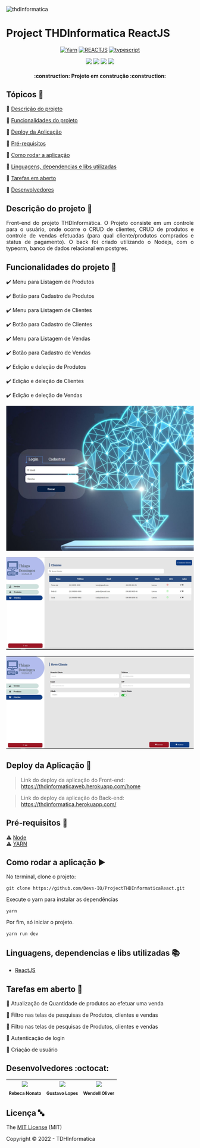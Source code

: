 ![thdInformatica](https://thdinformaticaweb.herokuapp.com/static/media/logo.35fb0c7ced4282de9535c9cf9b30dc5c.svg)

<h1>Project THDInformatica ReactJS</h1>

  <p align="center">
    <a href="https://yarnpkg.com/"><img alt="Yarn" src="https://github.com/yarnpkg/assets/blob/master/yarn-kitten-full.png?raw=true" width="80"></a>
    <a href="https://pt-br.reactjs.org/"><img alt="REACTJS" src="https://avatars.githubusercontent.com/u/9950313?s=200&v=4" width="80"></a>
    <a href="typescriptlang.org/"><img alt="typescript" src="https://www.datocms-assets.com/48401/1627663113-learn-typescript.png?fit=max&fm=webp&w=900" width="80"></a>
  </p>
  
  <p align="center">
    <img src="https://img.shields.io/static/v1?label=Heroku&message=deploy&color=blue&style=for-the-badge&logo=heroku"/>
    <img src="http://img.shields.io/static/v1?label=License&message=MIT&color=green&style=for-the-badge"/>
    <img src="http://img.shields.io/static/v1?label=TESTES&message=%3E100&color=GREEN&style=for-the-badge"/>
    <img src="http://img.shields.io/static/v1?label=STATUS&message=EM%20DESENVOLVIMENTO&color=RED&style=for-the-badge"/>
  </p>

<h4 align="center"> 
    :construction:  Projeto em construção  :construction:
</h4>

## Tópicos :triangular_flag_on_post:

:small_blue_diamond: [Descrição do projeto](#descrição-do-projeto-bookmark_tabs)

:small_blue_diamond: [Funcionalidades do projeto](#funcionalidades-do-projeto-hammer)

:small_blue_diamond: [Deploy da Aplicação](#deploy-da-aplicação-rocket)

:small_blue_diamond: [Pré-requisitos](#pré-requisitos-wrench)

:small_blue_diamond: [Como rodar a aplicação](#como-rodar-a-aplicação-arrow_forward)

:small_blue_diamond: [Linguagens, dependencias e libs utilizadas](#linguagens-dependencias-e-libs-utilizadas-books)

:small_blue_diamond: [Tarefas em aberto](#tarefas-em-aberto-pencil)

:small_blue_diamond: [Desenvolvedores](#desenvolvedores-octocat)






## Descrição do projeto :bookmark_tabs:

<p align="justify">
  Front-end do projeto THDInformática.
  O Projeto consiste em um controle para o usuário, onde ocorre o CRUD de clientes, CRUD de produtos e
    controle de vendas efetuadas (para qual cliente/produtos comprados e status de pagamento).
  O back foi criado utilizando o Nodejs, com o typeorm, banco de dados relacional em postgres.
</p>





## Funcionalidades do projeto :hammer:

:heavy_check_mark: Menu para Listagem de Produtos

:heavy_check_mark: Botão para Cadastro de Produtos

:heavy_check_mark: Menu para Listagem de Clientes

:heavy_check_mark: Botão para Cadastro de Clientes

:heavy_check_mark: Menu para Listagem de Vendas

:heavy_check_mark: Botão para Cadastro de Vendas

:heavy_check_mark: Edição e deleção de Produtos

:heavy_check_mark: Edição e deleção de Clientes

:heavy_check_mark: Edição e deleção de Vendas


![THDInforcelltela](./public/tela.png)

![THDInforcelllist](./public/list.png)

![THDInforcelledit](./public/edit.png)


## Deploy da Aplicação :rocket:

> Link do deploy da aplicação do Front-end: https://thdinformaticaweb.herokuapp.com/home

> Link do deploy da aplicação do Back-end: https://thdinformatica.herokuapp.com/



## Pré-requisitos :wrench:


:warning: [Node](https://nodejs.org/en/download/) <br />
:warning: [YARN](https://yarnpkg.com/)



## Como rodar a aplicação :arrow_forward:

No terminal, clone o projeto:

```
git clone https://github.com/Devs-IO/ProjectTHDInformaticaReact.git
```

Execute o yarn para instalar as dependências

```
yarn
```

Por fim, só iniciar o projeto.

```
yarn run dev
```


## Linguagens, dependencias e libs utilizadas :books:

- [ReactJS](pt-br.reactjs.org)



## Tarefas em aberto :pencil:

:memo: Atualização de Quantidade de produtos ao efetuar uma venda

:memo: Filtro nas telas de pesquisas de Produtos, clientes e vendas

:memo: Filtro nas telas de pesquisas de Produtos, clientes e vendas

:memo: Autenticação de login

:memo: Criação de usuário



## Desenvolvedores :octocat:


| [<img src="https://avatars.githubusercontent.com/u/38442994?v=4" width=115><br><sub>Rebeca Nonato</sub>](https://github.com/rebecanonato89) |  [<img src="https://avatars.githubusercontent.com/u/81541137?v=4" width=115><br><sub>Gustavo Lopes</sub>](https://github.com/Gustavolopes03) |  [<img src="https://avatars.githubusercontent.com/u/83866481?v=4" width=115><br><sub>Wendell Oliver</sub>](https://github.com/WendellOliver) |
| :---: | :---: | :---: |




## Licença :abc:

The [MIT License]() (MIT)

Copyright :copyright: 2022 - TDHInformatica
